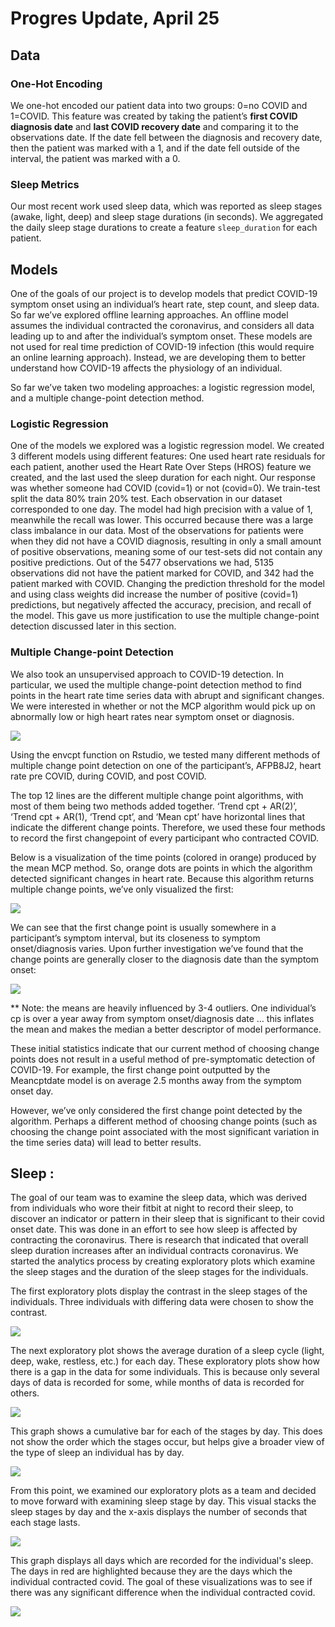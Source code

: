 # Progres Update, April 25

## Data

### One-Hot Encoding
We one-hot encoded our patient data into two groups: 0=no COVID and 1=COVID. This feature was created by taking the patient’s **first COVID diagnosis date** and **last COVID recovery date** and comparing it to the observations date. If the date fell between the diagnosis and recovery date, then the patient was marked with a 1, and if the date fell outside of the interval, the patient was marked with a 0. 

### Sleep Metrics
Our most recent work used sleep data, which was reported as sleep stages (awake, light, deep) and sleep stage durations (in seconds). We aggregated the daily sleep stage durations to create a feature `sleep_duration` for each patient.

## Models
One of the goals of our project is to develop models that predict COVID-19 symptom onset using an individual’s heart rate, step count, and sleep data. So far we’ve explored offline learning approaches. An offline model assumes the individual contracted the coronavirus, and considers all data leading up to and after the individual’s symptom onset. These models are not used for real time prediction of COVID-19 infection (this would require an online learning approach). Instead, we are developing them  to better understand how COVID-19 affects the physiology of an individual. 

So far we’ve taken two modeling approaches: a logistic regression model, and a multiple change-point detection method.

### Logistic Regression
One of the models we explored was a logistic regression model. We created 3 different models using different features: One used heart rate residuals for each patient, another used the Heart Rate Over Steps (HROS) feature we created, and the last used the sleep duration for each night.  Our response was whether someone had COVID (covid=1) or not (covid=0). We train-test split the data 80% train 20% test. Each observation in our dataset corresponded to one day. The model had high precision with a value of 1, meanwhile the recall was lower. This occurred because there was a large class imbalance in our data. Most of the observations for patients were when they did not have a COVID diagnosis, resulting in only a small amount of positive observations, meaning some of our test-sets did not contain any positive predictions. Out of the 5477 observations we had, 5135 observations did not have the patient marked for COVID, and 342 had the patient marked with COVID. Changing the prediction threshold for the model and using class weights did increase the number of positive (covid=1) predictions, but negatively affected the accuracy, precision, and recall of the model. This gave us more justification to use the multiple change-point detection discussed later in this section.

### Multiple Change-point Detection
We also took an unsupervised approach to COVID-19 detection. In particular, we used the multiple change-point detection method to find points in the heart rate time series data with abrupt and significant changes. We were interested in whether or not the MCP algorithm would pick up on abnormally low or high heart rates near symptom onset or diagnosis.

![](s_update_1/image1.png)

Using the envcpt function on Rstudio, we tested many different methods of multiple change point detection on one of the participant’s, AFPB8J2,  heart rate pre COVID, during COVID, and post COVID. 

The top 12 lines are the different multiple change point algorithms, with most of them being two methods added together. ‘Trend cpt + AR(2)’, ‘Trend cpt + AR(1), ‘Trend cpt’, and ‘Mean cpt’ have horizontal lines that indicate the different change points. Therefore, we used these four methods to record the first changepoint of every participant who contracted COVID.

Below is a visualization of the time points (colored in orange) produced by the mean MCP method. So, orange dots are points in which the algorithm detected significant changes in heart rate. Because this algorithm returns multiple change points, we’ve only visualized the first: 


![](s_update_1/image2.png)

We can see that the first change point is usually somewhere in a participant’s symptom interval, but its closeness to symptom onset/diagnosis varies. Upon further investigation we’ve found that the change points are generally closer to the diagnosis date than the symptom onset:


![](s_update_1/image3.png)

** Note: the means are heavily influenced by 3-4 outliers. One individual’s cp is over a year away from symptom onset/diagnosis date … this inflates the mean and makes the median a better descriptor of model performance.

These initial statistics indicate that our current method of choosing change points does not result in a useful method of pre-symptomatic detection of COVID-19. For example, the first change point outputted by the Meancptdate model is on average 2.5 months away from the symptom onset day. 

However, we’ve only considered the first change point detected by the algorithm. Perhaps a different method of choosing change points (such as choosing the change point associated with the most significant variation in the time series data) will lead to better results.

## Sleep :
  
The goal of our team was to examine the sleep data, which was derived from individuals who wore their fitbit at night to record their sleep, to discover an indicator or pattern in their sleep that is significant to their covid onset date. This was done in an effort to see how sleep is affected by contracting the coronavirus. There is research that indicated that overall sleep duration increases after an individual contracts coronavirus. We started the analytics process by creating exploratory plots which examine the sleep stages and the duration of the sleep stages for the individuals. 

The first exploratory plots display the contrast in the sleep stages of the individuals. Three individuals with differing data were chosen to show the contrast. 


![](s_update_1/image4.png)
  
The next exploratory plot shows the average duration of a sleep cycle (light, deep, wake, restless, etc.) for each day. These exploratory plots show how there is a gap in the data for some individuals. This is because only several days of data is recorded for some, while months of data is recorded for others. 


![](s_update_1/image5.png)

This graph shows a cumulative bar for each of the stages by day. This does not show the order which the stages occur, but helps give a broader view of the type of sleep an individual has by day. 


![](s_update_1/image6.png)
  
From this point, we examined our exploratory plots as a team and decided to move forward with examining sleep stage by day. This visual stacks the sleep stages by day and the x-axis displays the number of seconds that each stage lasts. 

![](s_update_1/image7.png)

This graph displays all days which are recorded for the individual's sleep. The days in red are highlighted because they are the days which the individual contracted covid. The goal of these visualizations was to see if there was any significant difference when the individual contracted covid.  
  
 
![](s_update_1/image8.png)
  
  
